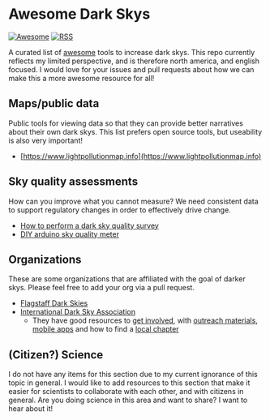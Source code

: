 # Awesome Dark Skys

[![Awesome](https://awesome.re/badge.svg)](https://github.com/brandonmcclure/awesome-night-skys) [![RSS](https://img.shields.io/badge/Subscribe-RSS-blue.svg)](https://github.com/brandonmcclure/awesome-night-skys/main.atom)

A curated list of [awesome](https://github.com/sindresorhus/awesome/blob/main/awesome.md) tools to increase dark skys. This repo currently reflects my limited perspective, and is therefore north america, and english focused. I would love for your issues and pull requests about how we can make this a more awesome resource for all!

## Maps/public data

Public tools for viewing data so that they can provide better narratives about their own dark skys. This list prefers open source tools, but useability is also very important!

- [https://www.lightpollutionmap.info](https://www.lightpollutionmap.info)

## Sky quality assessments

How can you improve what you cannot measure? We need consistent data to support regulatory changes in order to effectively drive change.

- [How to perform a dark sky quality survey](https://www.darksky.org/our-work/conservation/idsp/become-a-dark-sky-place/sky-quality-survey/)
- [DIY arduino sky quality meter](https://www.cloudynights.com/topic/652630-diy-sky-quality-meters/)

## Organizations

These are some organizations that are affiliated with the goal of darker skys. Please feel free to add your org via a pull request.

- [Flagstaff Dark Skies](https://www.flagstaffdarkskies.org/)
- [International Dark Sky Association](https://www.darksky.org/)
  - They have good resources to [get involved](https://www.darksky.org/get-involved/), with [outreach materials](https://www.darksky.org/our-work/grassroots-advocacy/resources/public-outreach-materials/), [mobile apps](https://www.darksky.org/our-work/grassroots-advocacy/resources/mobile-apps/) and how to find a [local chapter](https://www.darksky.org/our-work/grassroots-advocacy/chapters/find-a-chapter/)

## (Citizen?) Science

I do not have any items for this section due to my current ignorance of this topic in general. I would like to add resources to this section that make it easier for scientists to collaborate with each other, and with citizens in general. Are you doing science in this area and want to share? I want to hear about it!
